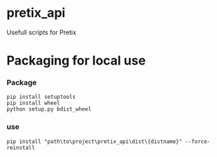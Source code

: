 # pretix_api

Usefull scripts for Pretix

# Packaging for local use

### Package

```console
pip install setuptools
pip install wheel
python setup.py bdist_wheel
```

### use

``` console
pip install "path\to\project\pretix_api\dist\{distname}" --force-reinstall
```
